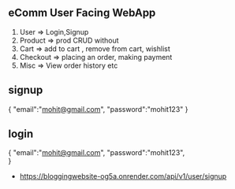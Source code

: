 
## eComm User Facing WebApp
1. User => Login,Signup
2. Product => prod CRUD without
3. Cart => add to cart , remove from cart, wishlist
4. Checkout => placing an order, making payment
5. Misc => View order history etc



## signup
{
    "email":"mohit@gmail.com",
    "password":"mohit123"
}

## login
{
  "email":"mohit@gmail.com",
    "password":"mohit123",   
}

- https://bloggingwebsite-og5a.onrender.com/api/v1/user/signup